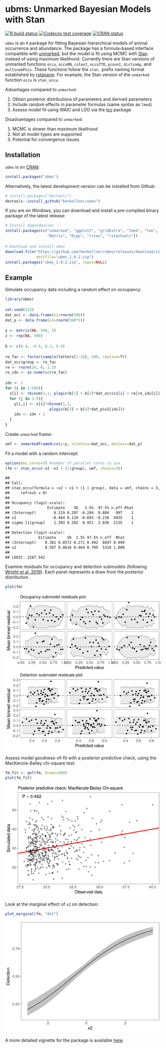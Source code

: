 # ubms: Unmarked Bayesian Models with Stan

<!-- badges: start -->

[![R build
status](https://github.com/kenkellner/ubms/workflows/R-CMD-check/badge.svg)](https://github.com/kenkellner/ubms/actions)
[![Codecov test
coverage](https://codecov.io/gh/kenkellner/ubms/branch/master/graph/badge.svg)](https://codecov.io/gh/kenkellner/ubms?branch=master)
[![CRAN
status](https://www.r-pkg.org/badges/version/ubms)](https://cran.r-project.org/web/packages/ubms/index.html)
<!-- badges: end -->

`ubms` is an `R` package for fitting Bayesian hierarchical models of
animal occurrence and abundance. The package has a formula-based
interface compatible with
[unmarked](https://cran.r-project.org/web/packages/unmarked/index.html),
but the model is fit using MCMC with [Stan](https://mc-stan.org/)
instead of using maximum likelihood. Currently there are Stan versions
of unmarked functions `occu`, `occuRN`, `colext`, `occuTTD`, `pcount`,
`distsamp`, and `multinomPois`. These functions follow the `stan_`
prefix naming format established by
[rstanarm](https://cran.r-project.org/web/packages/rstanarm/index.html).
For example, the Stan version of the `unmarked` function `occu` is
`stan_occu`.

Advantages compared to `unmarked`:

1.  Obtain posterior distributions of parameters and derived parameters
2.  Include random effects in parameter formulas (same syntax as `lme4`)
3.  Assess model fit using WAIC and LOO via the
    [loo](https://cran.r-project.org/web/packages/loo/index.html)
    package

Disadvantages compared to `unmarked`:

1.  MCMC is slower than maximum likelihood
2.  Not all model types are supported
3.  Potential for convergence issues

## Installation

`ubms` is on
[CRAN](https://cran.r-project.org/web/packages/ubms/index.html):

``` r
install.packages("ubms")
```

Alternatively, the latest development version can be installed from
Github:

``` r
# install.packages("devtools")
devtools::install_github("kenkellner/ubms")
```

If you are on Windows, you can download and install a pre-compiled
binary package of the latest release:

``` r
# Install dependencies
install.packages(c("unmarked", "ggplot2", "gridExtra", "lme4", "loo",
                   "Matrix", "Rcpp", "rstan", "rstantools"))

# Download and install ubms
download.file("https://github.com/kenkellner/ubms/releases/download/v1.0.2/ubms_1.0.2.zip",
              destfile="ubms_1.0.2.zip")
install.packages("ubms_1.0.2.zip", repos=NULL)
```

## Example

Simulate occupancy data including a random effect on occupancy:

``` r
library(ubms)

set.seed(123)
dat_occ <- data.frame(x1=rnorm(500))
dat_p <- data.frame(x2=rnorm(500*5))

y <- matrix(NA, 500, 5)
z <- rep(NA, 500)

b <- c(0.4, -0.5, 0.3, 0.5)

re_fac <- factor(sample(letters[1:26], 500, replace=T))
dat_occ$group <- re_fac
re <- rnorm(26, 0, 1.2)
re_idx <- as.numeric(re_fac)

idx <- 1
for (i in 1:500){
  z[i] <- rbinom(1,1, plogis(b[1] + b[2]*dat_occ$x1[i] + re[re_idx[i]]))
  for (j in 1:5){
    y[i,j] <- z[i]*rbinom(1,1, 
                    plogis(b[3] + b[4]*dat_p$x2[idx]))
    idx <- idx + 1
  }
}
```

Create `unmarked` frame:

``` r
umf <- unmarkedFrameOccu(y=y, siteCovs=dat_occ, obsCovs=dat_p)
```

Fit a model with a random intercept:

``` r
options(mc.cores=3) #number of parallel cores to use
(fm <- stan_occu(~x2 ~x1 + (1|group), umf, chains=3))
```

    ## 
    ## Call:
    ## stan_occu(formula = ~x2 ~ x1 + (1 | group), data = umf, chains = 3, 
    ##     refresh = 0)
    ## 
    ## Occupancy (logit-scale):
    ##                 Estimate    SD   2.5%  97.5% n_eff Rhat
    ## (Intercept)        0.319 0.297 -0.284  0.884   997    1
    ## x1                -0.464 0.120 -0.693 -0.238  4935    1
    ## sigma [1|group]    1.393 0.282  0.951  2.036  2135    1
    ## 
    ## Detection (logit-scale):
    ##             Estimate     SD  2.5% 97.5% n_eff  Rhat
    ## (Intercept)    0.381 0.0572 0.271 0.492  6047 0.999
    ## x2             0.587 0.0616 0.464 0.709  5318 1.000
    ## 
    ## LOOIC: 2267.542

Examine residuals for occupancy and detection submodels (following
[Wright et al. 2019](https://doi.org/10.1002/ecy.2703)). Each panel
represents a draw from the posterior distribution.

``` r
plot(fm)
```

![](README_figs/README-resids-1.png)<!-- -->

Assess model goodness-of-fit with a posterior predictive check, using
the MacKenzie-Bailey chi-square test:

``` r
fm_fit <- gof(fm, draws=500)
plot(fm_fit)
```

![](README_figs/README-gof-1.png)<!-- -->

Look at the marginal effect of `x2` on detection:

``` r
plot_marginal(fm, "det")
```

![](README_figs/README-marginal-1.png)<!-- -->

A more detailed vignette for the package is available
[here](https://kenkellner.com/blog/ubms-vignette.html).
